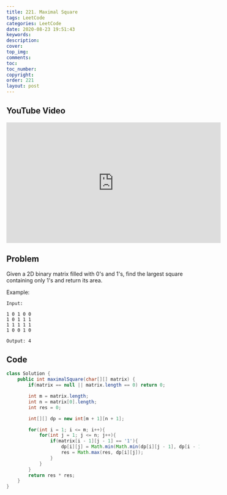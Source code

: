 ```yaml
---
title: 221. Maximal Square
tags: LeetCode
categories: LeetCode
date: 2020-08-23 19:51:43
keywords:
description:
cover:
top_img:
comments:
toc:
toc_number:
copyright:
order: 221
layout: post
---
```


## YouTube Video

<iframe width="560" height="315" src="https://www.youtube.com/embed/grfZlZT03mM" frameborder="0" allow="accelerometer; autoplay; encrypted-media; gyroscope; picture-in-picture" allowfullscreen></iframe>

## Problem

Given a 2D binary matrix filled with 0's and 1's, find the largest square containing only 1's and return its area.

Example:

```
Input:

1 0 1 0 0
1 0 1 1 1
1 1 1 1 1
1 0 0 1 0

Output: 4
```

## Code

```java
class Solution {
    public int maximalSquare(char[][] matrix) {
        if(matrix == null || matrix.length == 0) return 0;

        int m = matrix.length;
        int n = matrix[0].length;
        int res = 0;

        int[][] dp = new int[m + 1][n + 1];

        for(int i = 1; i <= m; i++){
            for(int j = 1; j <= n; j++){
                if(matrix[i - 1][j - 1] == '1'){
                    dp[i][j] = Math.min(Math.min(dp[i][j - 1], dp[i - 1][j - 1]), dp[i - 1][j]) + 1;
                    res = Math.max(res, dp[i][j]);
                }
            }
        }
        return res * res;
    }
}
```
